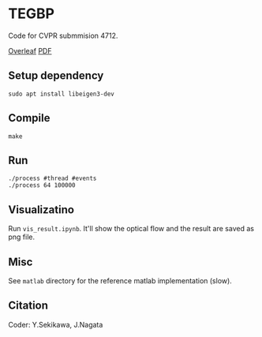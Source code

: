 # TEGBP
Code for CVPR submmision 4712.

[Overleaf](https://www.overleaf.com/project/634f900abe6816625b0e860e)
[PDF](https://github.com/DensoITLab/tegbp/blob/master/material/CVPR2023_4712.pdf)

## Setup dependency 
```
sudo apt install libeigen3-dev
```


## Compile 
```
make
```

## Run
```
./process #thread #events
./process 64 100000
```

## Visualizatino 
Run `vis_result.ipynb`.
It'll show the optical flow and the result are saved as png file.


## Misc
See  `matlab` directory for the reference matlab implementation (slow).

## Citation
Coder: Y.Sekikawa, J.Nagata
